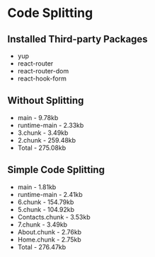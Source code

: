 # Code Splitting
## Installed Third-party Packages
- yup
- react-router
- react-router-dom
- react-hook-form

## Without Splitting
- main          - 9.78kb
- runtime-main  - 2.33kb
- 3.chunk       - 3.49kb
- 2.chunk       - 259.48kb
- Total         - 275.08kb

## Simple Code Splitting
- main           - 1.81kb
- runtime-main   - 2.41kb
- 6.chunk        - 154.79kb
- 5.chunk        - 104.92kb
- Contacts.chunk - 3.53kb
- 7.chunk        - 3.49kb
- About.chunk    - 2.76kb
- Home.chunk     - 2.75kb
- Total          - 276.47kb